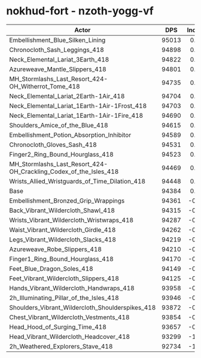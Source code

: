 # nokhud-fort - nzoth-yogg-vf
| Actor | DPS | Increase |
|---|:---:|:---:|
|Embellishment_Blue_Silken_Lining|95013|0.67%|
|Chronocloth_Sash_Leggings_418|94898|0.54%|
|Neck_Elemental_Lariat_3Earth_418|94822|0.46%|
|Azureweave_Mantle_Slippers_418|94801|0.44%|
|MH_Stormlashs_Last_Resort_424-OH_Witherrot_Tome_418|94735|0.37%|
|Neck_Elemental_Lariat_2Earth-1Air_418|94704|0.34%|
|Neck_Elemental_Lariat_1Earth-1Air-1Frost_418|94703|0.34%|
|Neck_Elemental_Lariat_1Earth-1Air-1Fire_418|94690|0.32%|
|Shoulders_Amice_of_the_Blue_418|94615|0.24%|
|Embellishment_Potion_Absorption_Inhibitor|94589|0.22%|
|Chronocloth_Gloves_Sash_418|94531|0.16%|
|Finger2_Ring_Bound_Hourglass_418|94523|0.15%|
|MH_Stormlashs_Last_Resort_424-OH_Crackling_Codex_of_the_Isles_418|94469|0.09%|
|Wrists_Allied_Wristguards_of_Time_Dilation_418|94448|0.07%|
|Base|94384|0.00%|
|Embellishment_Bronzed_Grip_Wrappings|94361|-0.02%|
|Back_Vibrant_Wildercloth_Shawl_418|94315|-0.07%|
|Wrists_Vibrant_Wildercloth_Wristwraps_418|94287|-0.10%|
|Waist_Vibrant_Wildercloth_Girdle_418|94262|-0.13%|
|Legs_Vibrant_Wildercloth_Slacks_418|94219|-0.17%|
|Azureweave_Robe_Slippers_418|94210|-0.18%|
|Finger1_Ring_Bound_Hourglass_418|94170|-0.23%|
|Feet_Blue_Dragon_Soles_418|94149|-0.25%|
|Feet_Vibrant_Wildercloth_Slippers_418|94125|-0.27%|
|Hands_Vibrant_Wildercloth_Handwraps_418|93958|-0.45%|
|2h_Illuminating_Pillar_of_the_Isles_418|93946|-0.46%|
|Shoulders_Vibrant_Wildercloth_Shoulderspikes_418|93872|-0.54%|
|Chest_Vibrant_Wildercloth_Vestments_418|93854|-0.56%|
|Head_Hood_of_Surging_Time_418|93657|-0.77%|
|Head_Vibrant_Wildercloth_Headcover_418|93299|-1.15%|
|2h_Weathered_Explorers_Stave_418|92734|-1.75%|
